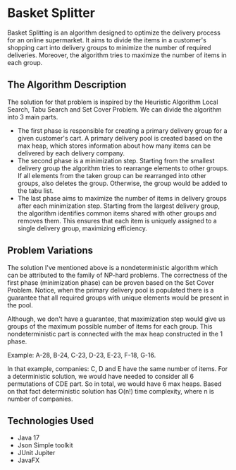 
# Basket Splitter

Basket Splitting is an algorithm designed to optimize the delivery process for an online supermarket. It aims to divide the items in a customer's shopping cart into delivery groups to minimize the number of required deliveries. Moreover, the algorithm tries to maximize the number of items in each group.




## The Algorithm Description 
The solution for that problem is inspired by the Heuristic Algorithm Local Search, Tabu Search and Set Cover Problem. We can divide the algorithm into 3 main parts.

- The first phase is responsible for creating a primary delivery group for a given customer's cart. A primary delivery pool is created based on the max heap, which stores information about how many items can be delivered by each delivery company. 
- The second phase is a minimization step. Starting from the smallest delivery group the algorithm tries to rearrange elements to other groups. If all elements from the taken group can be rearranged into other groups, also deletes the group. Otherwise, the group would be added to the tabu list.
- The last phase aims to maximize the number of items in delivery groups after each minimization step. Starting from the largest delivery group, the algorithm identifies common items shared with other groups and removes them. This ensures that each item is uniquely assigned to a single delivery group, maximizing efficiency.
## Problem Variations
The solution I've mentioned above is a nondeterministic algorithm which can be attributed to the family of NP-hard problems. The correctness of the first phase (minimization phase) can be proven based on the Set Cover Problem. Notice, when the primary delivery pool is populated there is a guarantee that all required groups with unique elements would be present in the pool. 

Although, we don't have a guarantee, that maximization step would give us groups of the maximum possible number of items for each group. This nondeterministic part is connected with the max heap constructed in the 1 phase.

Example: A-28, B-24, C-23, D-23, E-23, F-18, G-16.

In that example, companies: C, D and E have the same number of items. For a deterministic solution, we would have needed to consider all 6 permutations of CDE part. So in total, we would have 6 max heaps. Based on that fact deterministic solution has O(n!) time complexity, where n is number of companies.  
## Technologies Used

- Java 17
- Json Simple toolkit
- JUnit Jupiter
- JavaFX
